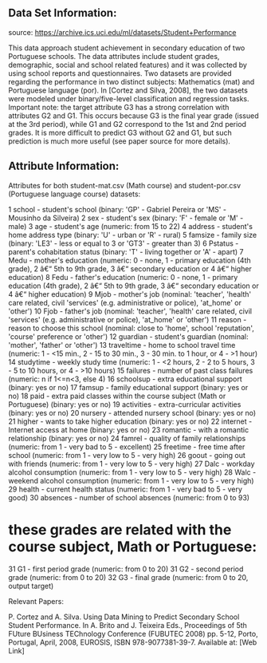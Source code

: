## Data Set Information:

source: https://archive.ics.uci.edu/ml/datasets/Student+Performance

This data approach student achievement in secondary education of two Portuguese schools. The data attributes include student grades, demographic, social and school related features) and it was collected by using school reports and questionnaires. Two datasets are provided regarding the performance in two distinct subjects: Mathematics (mat) and Portuguese language (por). In [Cortez and Silva, 2008], the two datasets were modeled under binary/five-level classification and regression tasks. Important note: the target attribute G3 has a strong correlation with attributes G2 and G1. This occurs because G3 is the final year grade (issued at the 3rd period), while G1 and G2 correspond to the 1st and 2nd period grades. It is more difficult to predict G3 without G2 and G1, but such prediction is much more useful (see paper source for more details).


## Attribute Information:

Attributes for both student-mat.csv (Math course) and student-por.csv (Portuguese language course) datasets:  

1 school - student's school (binary: 'GP' - Gabriel Pereira or 'MS' - Mousinho da Silveira)
2 sex - student's sex (binary: 'F' - female or 'M' - male)
3 age - student's age (numeric: from 15 to 22)
4 address - student's home address type (binary: 'U' - urban or 'R' - rural)
5 famsize - family size (binary: 'LE3' - less or equal to 3 or 'GT3' - greater than 3)
6 Pstatus - parent's cohabitation status (binary: 'T' - living together or 'A' - apart)
7 Medu - mother's education (numeric: 0 - none, 1 - primary education (4th grade), 2 â€“ 5th to 9th grade, 3 â€“ secondary education or 4 â€“ higher education)
8 Fedu - father's education (numeric: 0 - none, 1 - primary education (4th grade), 2 â€“ 5th to 9th grade, 3 â€“ secondary education or 4 â€“ higher education)
9 Mjob - mother's job (nominal: 'teacher', 'health' care related, civil 'services' (e.g. administrative or police), 'at_home' or 'other')
10 Fjob - father's job (nominal: 'teacher', 'health' care related, civil 'services' (e.g. administrative or police), 'at_home' or 'other')
11 reason - reason to choose this school (nominal: close to 'home', school 'reputation', 'course' preference or 'other')
12 guardian - student's guardian (nominal: 'mother', 'father' or 'other')
13 traveltime - home to school travel time (numeric: 1 - <15 min., 2 - 15 to 30 min., 3 - 30 min. to 1 hour, or 4 - >1 hour)
14 studytime - weekly study time (numeric: 1 - <2 hours, 2 - 2 to 5 hours, 3 - 5 to 10 hours, or 4 - >10 hours)
15 failures - number of past class failures (numeric: n if 1<=n<3, else 4)
16 schoolsup - extra educational support (binary: yes or no)
17 famsup - family educational support (binary: yes or no)
18 paid - extra paid classes within the course subject (Math or Portuguese) (binary: yes or no)
19 activities - extra-curricular activities (binary: yes or no)
20 nursery - attended nursery school (binary: yes or no)
21 higher - wants to take higher education (binary: yes or no)
22 internet - Internet access at home (binary: yes or no)
23 romantic - with a romantic relationship (binary: yes or no)
24 famrel - quality of family relationships (numeric: from 1 - very bad to 5 - excellent)
25 freetime - free time after school (numeric: from 1 - very low to 5 - very high)
26 goout - going out with friends (numeric: from 1 - very low to 5 - very high)
27 Dalc - workday alcohol consumption (numeric: from 1 - very low to 5 - very high)
28 Walc - weekend alcohol consumption (numeric: from 1 - very low to 5 - very high)
29 health - current health status (numeric: from 1 - very bad to 5 - very good)
30 absences - number of school absences (numeric: from 0 to 93)

# these grades are related with the course subject, Math or Portuguese:
31 G1 - first period grade (numeric: from 0 to 20)
31 G2 - second period grade (numeric: from 0 to 20)
32 G3 - final grade (numeric: from 0 to 20, output target)


Relevant Papers:

P. Cortez and A. Silva. Using Data Mining to Predict Secondary School Student Performance. In A. Brito and J. Teixeira Eds., Proceedings of 5th FUture BUsiness TEChnology Conference (FUBUTEC 2008) pp. 5-12, Porto, Portugal, April, 2008, EUROSIS, ISBN 978-9077381-39-7.
Available at: [Web Link]

